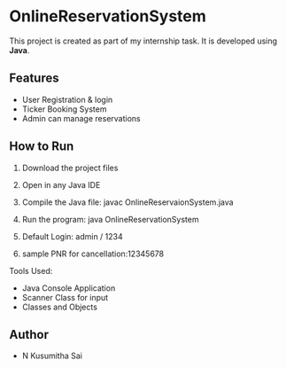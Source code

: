 # OnlineReservationSystem
This project is created as part of my internship task.
It is developed using **Java**.

## Features
- User Registration & login
- Ticker Booking System
- Admin can manage reservations

## How to Run
1. Download the project files
2. Open in any Java IDE
3. Compile the Java file: javac OnlineReservaionSystem.java
4. Run the program: java OnlineReservationSystem
5. Default Login: admin / 1234

6. sample PNR for cancellation:12345678

Tools Used:
- Java Console Application
- Scanner Class for input
- Classes and Objects

## Author
- N Kusumitha Sai
